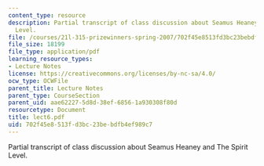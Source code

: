 ```yaml
---
content_type: resource
description: Partial transcript of class discussion about Seamus Heaney and The Spirit
  Level.
file: /courses/21l-315-prizewinners-spring-2007/702f45e8513fd3bc23bebdfb4ef989c7_lect6.pdf
file_size: 18199
file_type: application/pdf
learning_resource_types:
- Lecture Notes
license: https://creativecommons.org/licenses/by-nc-sa/4.0/
ocw_type: OCWFile
parent_title: Lecture Notes
parent_type: CourseSection
parent_uid: aae62227-5d8d-38ef-6856-1a930308f80d
resourcetype: Document
title: lect6.pdf
uid: 702f45e8-513f-d3bc-23be-bdfb4ef989c7
---
```

Partial transcript of class discussion about Seamus Heaney and The Spirit Level.